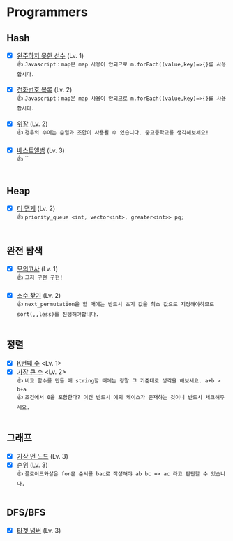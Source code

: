 # Programmers

## Hash

- [x] [완주하지 못한 선수](https://programmers.co.kr/learn/courses/30/lessons/42576) (Lv. 1)<br>
👍 `Javascript` : `map은 map 사용이 안되므로 m.forEach((value,key)=>{}를 사용합시다.` <br><br>
- [x] [전화번호 목록](https://programmers.co.kr/learn/courses/30/lessons/42577) (Lv. 2) <br>
👍 `Javascript` : `map은 map 사용이 안되므로 m.forEach((value,key)=>{}를 사용합시다.` <br><br>
- [x] [위장](https://programmers.co.kr/learn/courses/30/lessons/42578) (Lv. 2) <br>
👍 `경우의 수에는 순열과 조합이 사용될 수 있습니다. 중고등학교를 생각해보세요!` <br><br>
- [x] [베스트앨범](https://programmers.co.kr/learn/courses/30/lessons/42579) (Lv. 3) <br>
👍 `` <br><br>

## Heap
- [x] [더 맵게](https://programmers.co.kr/learn/courses/30/lessons/42626) (Lv. 2)<br>
👍 `priority_queue <int, vector<int>, greater<int>> pq;` <br><br>

## 완전 탐색 
- [x] [모의고사](https://programmers.co.kr/learn/courses/30/lessons/42840) (Lv. 1)<br>
👍 `그저 구현 구현!` <br><br>
- [x] [소수 찾기](https://programmers.co.kr/learn/courses/30/lessons/42839) (Lv. 2)<br>
👍 `next_permutation을 할 때에는 반드시 초기 값을 최소 값으로 지정해야하므로 sort(,,less)를 진행해야합니다.` <br><br>

## 정렬
- [x] [K번째 수](https://programmers.co.kr/learn/courses/30/lessons/42748) <Lv. 1> <br>
- [x] [가장 큰 수](https://programmers.co.kr/learn/courses/30/lessons/42746) <Lv. 2> <br>
👍 `비교 함수를 만들 때 string할 때에는 정말 그 기준대로 생각을 해보세요. a+b > b+a` <br>
👍 `조건에서 0을 포함한다? 이건 반드시 예외 케이스가 존재하는 것이니 반드시 체크해주세요.` <br><br>

## 그래프
- [x] [가장 먼 노드](https://programmers.co.kr/learn/courses/30/lessons/49189) (Lv. 3) <br>
- [x] [순위](https://programmers.co.kr/learn/courses/30/lessons/49191) (Lv. 3) <br>
👍 `플로이드와샬은 for문 순서를 bac로 작성해야 ab bc => ac 라고 판단할 수 있습니다.` <br><br>

## DFS/BFS
- [x] [타겟 넘버](https://programmers.co.kr/learn/courses/30/lessons/43165) (Lv. 3) <br>
